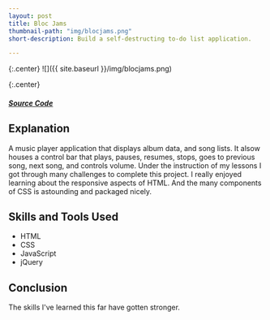 ```yaml
---
layout: post
title: Bloc Jams
thumbnail-path: "img/blocjams.png"
short-description: Build a self-destructing to-do list application.

---
```


{:.center}
![]({{ site.baseurl }}/img/blocjams.png)

{:.center}
<h5>
  <a href="https://github.com/sabrown84/Blocitoff/" class="button">
    Source Code
    <i class="fa fa-fw fa-github"></i>
  </a>
</h5>

## Explanation

A music player application that displays album data, and song lists. It alsow houses a control bar that plays, pauses, resumes, stops, goes to previous song, next song, and controls volume. Under the instruction of my lessons I got through many challenges to complete this project. I really enjoyed learning about the responsive aspects of HTML. And the many components of CSS is astounding and packaged nicely.  

## Skills and Tools Used

* HTML
* CSS
* JavaScript
* jQuery


## Conclusion

The skills I've learned this far have gotten stronger. 